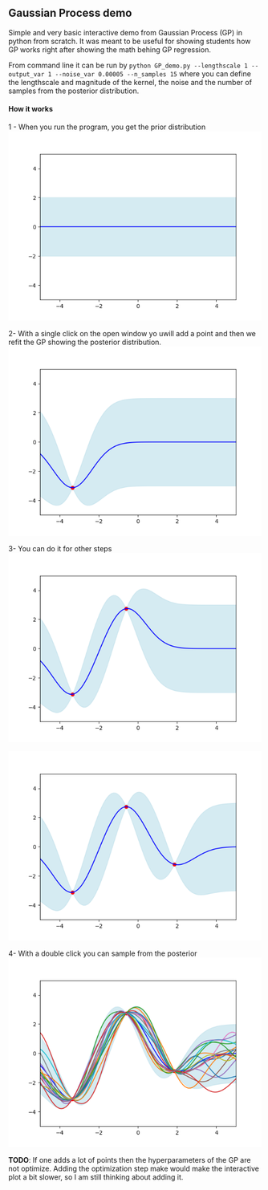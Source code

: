 ## Gaussian Process demo
Simple and very basic interactive demo from Gaussian Process (GP) in python from scratch. It was meant to be 
useful for showing students how GP works right after showing the math behing GP regression.

From command line it can be run by
`python GP_demo.py --lengthscale 1 --output_var 1 --noise_var 0.00005 --n_samples 15`
where you can define the lengthscale and magnitude of the kernel, the noise and the number of samples
from the posterior distribution. 

#### How it works

1 - When you run the program, you get the prior distribution
![alt text](readme_imgs/step_0.png "Prior distribution")


2- With a single click on the open window yo uwill add a point and then we refit the GP
showing the posterior distribution.
![alt text](readme_imgs/step_1.png "First sample")


3- You can do it for other steps
![alt text](readme_imgs/step_2.png "Second sample")

![alt text](readme_imgs/step_3.png "Third sample")


4- With a double click you can sample from the posterior
![alt text](readme_imgs/step_posterior_4.png "Posterior samples")


**TODO**: 
If one adds a lot of points then the hyperparameters of the GP are not optimize. Adding the optimization step make would make the
interactive plot a bit slower, so I am still thinking about adding it. 